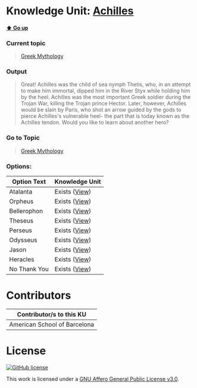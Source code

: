 # Knowledge Unit: [Achilles](../../knowledge_units/greek-mythology/achilles.md)

#### [:arrow_up: Go up](../../topics/greek-mythology.md)
### Current topic
> [Greek Mythology](../../topics/greek-mythology.md)
### Output
> Great! Achilles was the child of sea nymph Thetis, who, in an attempt to make him immortal, dipped him in the River Styx while holding him by the heel. Achilles was the most important Greek soldier during the Trojan War, killing the Trojan prince Hector. Later, however, Achilles would be slain by Paris, who shot an arrow guided by the gods to pierce Achilles&#039;s vulnerable heel- the part that is today known as the Achilles tendon. Would you like to learn about another hero?
### Go to Topic
> [Greek Mythology](../../topics/greek-mythology.md)

### Options: 

| Option Text | Knowledge Unit |
| - | - |  
| Atalanta  |  Exists ([View](../../knowledge_units/greek-mythology/atalanta.md))  |  
| Orpheus  |  Exists ([View](../../knowledge_units/greek-mythology/orpheus.md))  |  
| Bellerophon  |  Exists ([View](../../knowledge_units/greek-mythology/bellerophon.md))  |  
| Theseus  |  Exists ([View](../../knowledge_units/greek-mythology/theseus.md))  |  
| Perseus  |  Exists ([View](../../knowledge_units/greek-mythology/perseus.md))  |  
| Odysseus  |  Exists ([View](../../knowledge_units/greek-mythology/odysseus.md))  |  
| Jason  |  Exists ([View](../../knowledge_units/greek-mythology/jason.md))  |  
| Heracles  |  Exists ([View](../../knowledge_units/greek-mythology/heracles.md))  |  
| No Thank You  |  Exists ([View](../../knowledge_units/greek-mythology/no-thank-you.md))  | 

# Contributors

| Contributor/s to this KU |
| - | 
| American School of Barcelona |

# License
[![GitHub license](https://img.shields.io/github/license/inbrainz/cerebro)](https://github.com/inbrainz/cerebro/blob/master/LICENSE)

This work is licensed under a [GNU Affero General Public License v3.0](https://www.gnu.org/licenses/agpl-3.0.txt).
